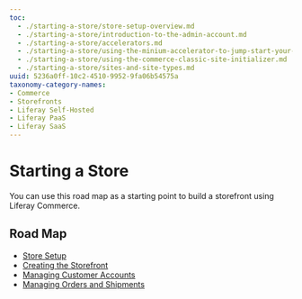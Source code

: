 ```yaml
---
toc:
  - ./starting-a-store/store-setup-overview.md
  - ./starting-a-store/introduction-to-the-admin-account.md
  - ./starting-a-store/accelerators.md
  - ./starting-a-store/using-the-minium-accelerator-to-jump-start-your-b2b-store.md
  - ./starting-a-store/using-the-commerce-classic-site-initializer.md
  - ./starting-a-store/sites-and-site-types.md
uuid: 5236a0ff-10c2-4510-9952-9fa06b54575a
taxonomy-category-names:
- Commerce
- Storefronts
- Liferay Self-Hosted
- Liferay PaaS
- Liferay SaaS
---
```

# Starting a Store

You can use this road map as a starting point to build a storefront using Liferay Commerce.

## Road Map

- [Store Setup](./starting-a-store/store-setup-overview.md#store-setup)
- [Creating the Storefront](./starting-a-store/store-setup-overview.md#creating-the-storefront)
- [Managing Customer Accounts](./starting-a-store/store-setup-overview.md#managing-customer-accounts)
- [Managing Orders and Shipments](./starting-a-store/store-setup-overview.md#managing-orders-and-shipments)